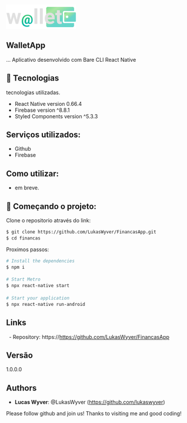 ![Logo of the project](https://github.com/LukasWyver/FinancasApp/blob/master/src/assets/iwalletsmall.png)

## WalletApp

... Aplicativo desenvolvido com Bare CLI React Native 


## 🧪 Tecnologias

tecnologias utilizadas.

* React Native version 0.66.4
* Firebase version ^8.8.1
* Styled Components version ^5.3.3
    

## Serviços utilizados:

* Github
* Firebase

## Como utilizar: 

* em breve.

## 🚀 Começando o projeto:

Clone o repositorio através do link:

```bash
$ git clone https://github.com/LukasWyver/FinancasApp.git
$ cd financas
```

Proximos passos:

```bash
# Install the dependencies
$ npm i 

# Start Metro
$ npx react-native start

# Start your application
$ npx react-native run-android
```

## Links

  - Repository: https://https://github.com/LukasWyver/FinancasApp

## Versão

1.0.0.0


## Authors

* **Lucas Wyver**: @LukasWyver (https://github.com/lukaswyver)


Please follow github and join us!
Thanks to visiting me and good coding!

